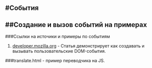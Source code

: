 #События
-------------
##Создание и вызов событий на примерах
-------------
###Ссылки на источики и примеры по событиям

1. [developer.mozilla.org][1] - Статья демонстрирует как создавать и вызывать пользовательские DOM-события.



###translate.html - пример переводчика на JS.

[1]: https://developer.mozilla.org/ru/docs/Web/Guide/Events/%D0%A1%D0%BE%D0%B7%D0%B4%D0%B0%D0%BD%D0%B8%D0%B5_%D0%B8_%D0%B2%D1%8B%D0%B7%D0%BE%D0%B2_%D1%81%D0%BE%D0%B1%D1%8B%D1%82%D0%B8%D0%B9
